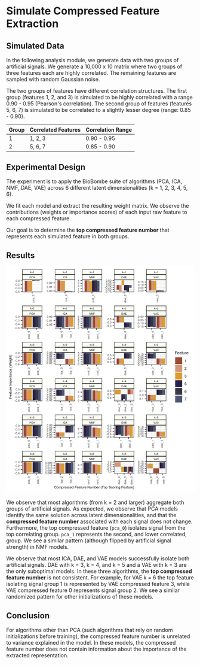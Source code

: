 # Simulate Compressed Feature Extraction

## Simulated Data

In the following analysis module, we generate data with two groups of artificial signals.
We generate a 10,000 x 10 matrix where two groups of three features each are highly correlated.
The remaining features are sampled with random Gaussian noise.

The two groups of features have different correlation structures.
The first group (features 1, 2, and 3) is simulated to be highly correlated with a range 0.90 - 0.95 (Pearson's correlation).
The second group of features (features 5, 6, 7) is simulated to be correlated to a slightly lesser degree (range: 0.85 - 0.90).

| Group | Correlated Features | Correlation Range |
| :---- | :------------------ | :---------------- |
| 1 | 1, 2, 3 | 0.90 - 0.95 |
| 2 | 5, 6, 7 | 0.85 - 0.90 |

## Experimental Design

The experiment is to apply the BioBombe suite of algorithms (PCA, ICA, NMF, DAE, VAE) across 6 different latent dimensionalities (k = 1, 2, 3, 4, 5, 6).

We fit each model and extract the resulting weight matrix.
We observe the contributions (weights or importance scores) of each input raw feature to each compressed feature.

Our goal is to determine the **top compressed feature number** that represents each simulated feature in both groups.

## Results

![summary](figures/simulated_feature_number.png)

We observe that most algorithms (from k = 2 and larger) aggregate both groups of artificial signals.
As expected, we observe that PCA models identify the same solution across latent dimensionalities, and that the **compressed feature number** associated with each signal does not change.
Furthermore, the top compressed feature (`pca_0`) isolates signal from the top correlating group.
`pca_1` represents the second, and lower correlated, group.
We see a similar pattern (although flipped by artificial signal strength) in NMF models.

We observe that most ICA, DAE, and VAE models successfully isolate both artificial signals.
DAE with k = 3, k = 4, and k = 5 and a VAE with k = 3 are the only suboptimal models.
In these three algorithms, the **top compressed feature number** is not consistent.
For example, for VAE k = 6 the top feature isolating signal group 1 is represented by VAE compressed feature 3, while VAE compressed feature 0 represents signal group 2.
We see a similar randomized pattern for other initializations of these models.

## Conclusion

For algorithms other than PCA (such algorithms that rely on random initializations before training), the compressed feature number is unrelated to variance explained in the model.
In these models, the compressed feature number does not contain information about the importance of the extracted representation.
